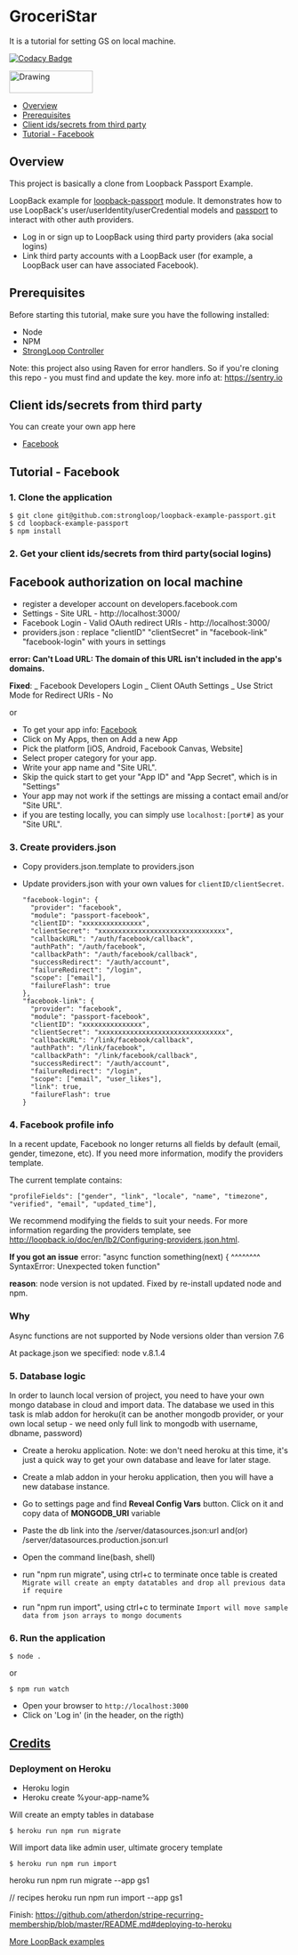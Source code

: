 # GroceriStar

It is a tutorial for setting GS on local machine.

[![Codacy Badge](https://api.codacy.com/project/badge/Grade/76fe5b42fcc04691a06381ed1d26171b)](https://www.codacy.com/app/atherdon/loopback-fb-login?utm_source=github.com&amp;utm_medium=referral&amp;utm_content=atherdon/loopback-fb-login&amp;utm_campaign=Badge_Grade)

<img src="https://sentry-brand.storage.googleapis.com/sentry-logo-black.png" alt="Drawing" width="150" height="40"/>

- [Overview](#overview)
- [Prerequisites](#prerequisites)
- [Client ids/secrets from third party](#client-idssecrets-from-third-party)
- [Tutorial - Facebook](#tutorial---Facebook)



## Overview

This project is basically a clone from Loopback Passport Example.

LoopBack example for [loopback-passport](https://github.com/strongloop/loopback-passport) module. It demonstrates how to use
LoopBack's user/userIdentity/userCredential models and [passport](http://passportjs.org) to interact with other auth providers.

- Log in or sign up to LoopBack using third party providers (aka social logins)
- Link third party accounts with a LoopBack user (for example, a LoopBack user can have associated Facebook).


## Prerequisites

Before starting this tutorial, make sure you have the following installed:

- Node
- NPM
- [StrongLoop Controller](https://github.com/strongloop/strongloop)

Note: this project also using Raven for error handlers. So if you're cloning this repo - you must find and update the key.
more info at: https://sentry.io

## Client ids/secrets from third party

You can create your own app here

- [Facebook](https://developers.facebook.com/apps)


## Tutorial - Facebook

### 1. Clone the application

```
$ git clone git@github.com:strongloop/loopback-example-passport.git
$ cd loopback-example-passport
$ npm install
```

### 2. Get your client ids/secrets from third party(social logins)

## Facebook authorization on local machine
 - register a developer account on developers.facebook.com
 - Settings - Site URL - http://localhost:3000/
 - Facebook Login - Valid OAuth redirect URIs - http://localhost:3000/
 - providers.json : replace "clientID" "clientSecret" in "facebook-link" "facebook-login" with yours in settings
 
 **error: Can't Load URL: The domain of this URL isn't included in the app's domains.**
 
 **Fixed**: 
 _ Facebook Developers Login
 _ Client OAuth Settings
 _ Use Strict Mode for Redirect URIs - No
 
 or 

- To get your app info: [Facebook](https://developers.facebook.com/apps)
- Click on My Apps, then on Add a new App
- Pick the platform [iOS, Android, Facebook Canvas, Website]
- Select proper category for your app.
- Write your app name and "Site URL".
- Skip the quick start to get your "App ID" and "App Secret", which is in "Settings"
- Your app may not work if the settings are missing a contact email and/or "Site URL".
- if you are testing locally, you can simply use `localhost:[port#]` as your "Site URL".

### 3. Create providers.json

- Copy providers.json.template to providers.json
- Update providers.json with your own values for `clientID/clientSecret`.

  ```
  "facebook-login": {
    "provider": "facebook",
    "module": "passport-facebook",
    "clientID": "xxxxxxxxxxxxxxx",
    "clientSecret": "xxxxxxxxxxxxxxxxxxxxxxxxxxxxxxxx",
    "callbackURL": "/auth/facebook/callback",
    "authPath": "/auth/facebook",
    "callbackPath": "/auth/facebook/callback",
    "successRedirect": "/auth/account",
    "failureRedirect": "/login",
    "scope": ["email"],
    "failureFlash": true
  },
  "facebook-link": {
    "provider": "facebook",
    "module": "passport-facebook",
    "clientID": "xxxxxxxxxxxxxxx",
    "clientSecret": "xxxxxxxxxxxxxxxxxxxxxxxxxxxxxxxx",
    "callbackURL": "/link/facebook/callback",
    "authPath": "/link/facebook",
    "callbackPath": "/link/facebook/callback",
    "successRedirect": "/auth/account",
    "failureRedirect": "/login",
    "scope": ["email", "user_likes"],
    "link": true,
    "failureFlash": true
  }
  ```

### 4. Facebook profile info

In a recent update, Facebook no longer returns all fields by default (email, gender, timezone, etc).
If you need more information, modify the providers template.

The current template contains:
```
"profileFields": ["gender", "link", "locale", "name", "timezone", "verified", "email", "updated_time"],

```
We recommend modifying the fields to suit your needs. For more information regarding the providers template, see http://loopback.io/doc/en/lb2/Configuring-providers.json.html.



 **If you got an issue**
error: "async function something(next) {
 ^^^^^^^^
 SyntaxError: Unexpected token function"
 
 **reason**: node version is not updated. Fixed by re-install updated node and npm.
 
 ### Why
 Async functions are not supported by Node versions older than version 7.6
  		  
 At package.json we specified:  node v.8.1.4




 ### 5. Database logic

In order to launch local version of project, you need to have your own mongo database in cloud and import data. 
The database we used in this task is mlab addon for heroku(it can be another mongodb provider, or your own local setup - we need only full link to mongodb with username, dbname, password)

- Create a heroku application. Note: we don't need heroku at this time, it's just a quick way to get your own database and leave for later stage.

- Create a mlab addon in your heroku application, then you will have a new database instance.
- Go to settings page and find **Reveal Config Vars** button. Click on it and copy data of **MONGODB_URI** variable

- Paste the db link into the /server/datasources.json:url and(or) /server/datasources.production.json:url

- Open the command line(bash, shell)

- run "npm run migrate", using ctrl+c to terminate once table is created
`Migrate will create an empty datatables and drop all previous data if require`

- run "npm run import", using ctrl+c to terminate
`Import will move sample data from json arrays to mongo documents`

### 6. Run the application
  		  
  ```	
  $ node .
  ```
  		  
 or 
 
 ```
 $ npm run watch
 ```
 
 

- Open your browser to `http://localhost:3000`
- Click on 'Log in' (in the header, on the rigth)





## [Credits](/credits.md)


### Deployment on Heroku
 
 - Heroku login
 - Heroku create %your-app-name%
 
 Will create an empty tables in database
 ```
 $ heroku run npm run migrate
 ```
 
 Will import data like admin user, ultimate grocery template
 ```
 $ heroku run npm run import
 ```
 
 heroku run npm run migrate --app gs1
 
 
 // recipes
 heroku run npm run import --app gs1
 
  
 Finish: https://github.com/atherdon/stripe-recurring-membership/blob/master/README.md#deploying-to-heroku
 
[More LoopBack examples](https://loopback.io/doc/en/lb3/Tutorials-and-examples.html)
